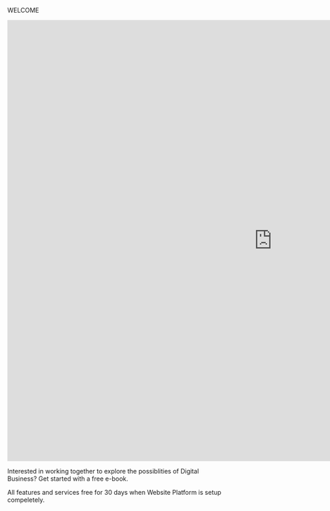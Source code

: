 

WELCOME 



<iframe src="https://storage.ning.com/topology/rest/1.0/file/get/8525106258?profile=original" style="border:0px #ffffff none;" name="myiFrame" scrolling="no" frameborder="1" marginheight="0px" marginwidth="0px" height="1000px" width="1200px" allowfullscreen></iframe>




Interested in working together to explore  the possiblities of Digital Business? 
Get started with a free e-book.



All features and services free for 30 days when Website Platform is setup compeletely.



